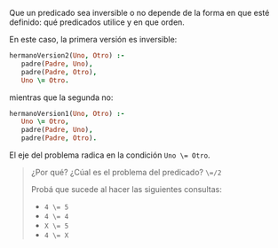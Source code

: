 Que un predicado sea inversible o no depende de la forma en que esté definido: qué predicados utilice y en que orden. 

En este caso, la primera versión es inversible:

```prolog
hermanoVersion2(Uno, Otro) :-
   padre(Padre, Uno),
   padre(Padre, Otro),
   Uno \= Otro.
```

mientras que la segunda no:

```prolog
hermanoVersion1(Uno, Otro) :-
   Uno \= Otro,
   padre(Padre, Uno),
   padre(Padre, Otro).
```

El eje del problema radica en la condición `Uno \= Otro`. 

> ¿Por qué? ¿Cúal es el problema del predicado? `\=/2`
>
> Probá que sucede al hacer las siguientes consultas: 
> 
> * `4 \= 5`
> * `4 \= 4`
> * `X \= 5`
> * `4 \= X`